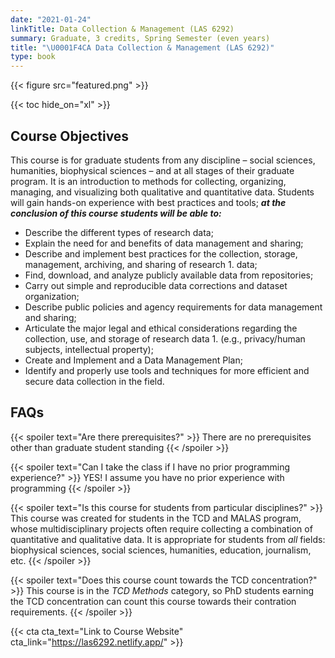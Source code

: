 ```yaml
---
date: "2021-01-24"
linkTitle: Data Collection & Management (LAS 6292)
summary: Graduate, 3 credits, Spring Semester (even years) 
title: "\U0001F4CA Data Collection & Management (LAS 6292)"
type: book
---
```


{{< figure src="featured.png" >}}

{{< toc hide_on="xl" >}}

## Course Objectives  

This course is for graduate students from any discipline – social sciences, humanities, biophysical sciences – and at all stages of their graduate program. It is an introduction to methods for collecting, organizing, managing, and visualizing both qualitative and quantitative data. Students will gain hands-on experience with best practices and tools; **_at the conclusion of this course students will be able to:_**

- Describe the different types of research data;
- Explain the need for and benefits of data management and sharing;
- Describe and implement best practices for the collection, storage, management, archiving, and sharing of research 1. data;
- Find, download, and analyze publicly available data from repositories;
- Carry out simple and reproducible data corrections and dataset organization;
- Describe public policies and agency requirements for data management and sharing;
- Articulate the major legal and ethical considerations regarding the collection, use, and storage of research data 1. (e.g., privacy/human subjects, intellectual property);
- Create and Implement and a Data Management Plan;  
- Identify and properly use tools and techniques for more efficient and secure data collection in the field.  

<!--- ## Course format

I believe there is no better way to learn than by doing, which is why this course is taught (mostly) using active learning approaches. Students are expected to complete each week’s assigned reading or watch brief video lectures prior class. The in-class session will typically include an opportunity for students to ask questions about the pre-class materials and for the instructor to briefly summarize material or demonstrate challenging concepts. Occasionally there will be a class discussion about the assigned reading. However, most of each class session will be spent working individually or in small groups on exercises that reinforce that week’s concepts and techniques. Throughout the session I will be circulating between groups to assist with the assignment, work though mistakes, and discuss how the techniques can be applied to each student’s research.

All students will clean and organize real data sets — ideally their own — and prepare a data collection and management plan for their research projects. --->


<!-- ## Topics Covered

{{< list_children >}}

## Meet your instructor

{{< mention "admin" >}} -->

## FAQs

{{< spoiler text="Are there prerequisites?" >}}
There are no prerequisites other than graduate student standing
{{< /spoiler >}}

{{< spoiler text="Can I take the class if I have no prior programming experience?" >}}
YES! I assume you have no prior experience with programming
{{< /spoiler >}}

{{< spoiler text="Is this course for students from particular disciplines?" >}}
This course was created for students in the TCD and MALAS program, whose multidisciplinary projects often require collecting a combination of quantitative and qualitative data. It is appropriate for students from *all* fields: biophysical sciences, social sciences, humanities, education, journalism, etc. 
{{< /spoiler >}}

{{< spoiler text="Does this course count towards the TCD concentration?" >}}
This course is in the _TCD Methods_ category, so PhD students earning the TCD concentration can count this course towards their contration requirements.
{{< /spoiler >}}

{{< cta cta_text="Link to Course Website" cta_link="https://las6292.netlify.app/" >}}


